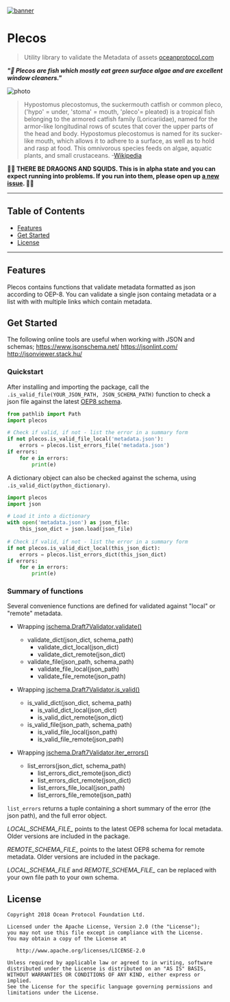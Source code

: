 [![banner](https://raw.githubusercontent.com/oceanprotocol/art/master/github/repo-banner%402x.png)](https://oceanprotocol.com)

# Plecos

> Utility library to validate the Metadata of assets
> [oceanprotocol.com](https://oceanprotocol.com)

___"🌊 Plecos are fish which mostly eat green surface algae and are excellent window cleaners."___

![photo](https://upload.wikimedia.org/wikipedia/commons/thumb/a/a9/Ancistrus_sp._%28aka%29.jpg/1920px-Ancistrus_sp._%28aka%29.jpg)

> Hypostomus plecostomus, the suckermouth catfish or common pleco, ('hypo' = under, 'stoma' = mouth, 'pleco'= pleated) is a tropical fish belonging to the armored catfish family (Loricariidae), named for the armor-like longitudinal rows of scutes that cover the upper parts of the head and body. Hypostomus plecostomus is named for its sucker-like mouth, which allows it to adhere to a surface, as well as to hold and rasp at food. This omnivorous species feeds on algae, aquatic plants, and small crustaceans.
-[Wikipedia](https://en.wikipedia.org/wiki/Hypostomus_plecostomus)

**🐲🦑 THERE BE DRAGONS AND SQUIDS. This is in alpha state and you can expect running into problems. If you run into them, please open up [a new issue](https://github.com/oceanprotocol/brizo/issues). 🦑🐲**

---

## Table of Contents

- [Features](#features)
- [Get Started](#getstarted)
- [License](#license) 

---

## Features 

Plecos contains functions that validate metadata formatted as json according to OEP-8. 
You can validate a single json containg metadata or a list with with multiple links 
which contain metadata. 

## Get Started 

The following online tools are useful when working with JSON and schemas;
https://www.jsonschema.net/
https://jsonlint.com/
http://jsonviewer.stack.hu/

### Quickstart
After installing and importing the package, call the `.is_valid_file(YOUR_JSON_PATH, JSON_SCHEMA_PATH)` function to check a json file against the latest [OEP8 schema](https://github.com/oceanprotocol/OEPs/tree/master/8). 

```python
from pathlib import Path
import plecos

# Check if valid, if not - list the error in a summary form
if not plecos.is_valid_file_local('metadata.json'):
    errors = plecos.list_errors_file('metadata.json')
if errors:
    for e in errors:
        print(e)    
```

A dictionary object can also be checked against the schema, using `.is_valid_dict(python_dictionary)`. 
```python
import plecos
import json

# Load it into a dictionary
with open('metadata.json') as json_file:
    this_json_dict = json.load(json_file)
        
# Check if valid, if not - list the error in a summary form
if not plecos.is_valid_dict_local(this_json_dict):
    errors = plecos.list_errors_dict(this_json_dict)
if errors:
    for e in errors:
        print(e)

```

### Summary of functions


Several convenience functions are defined for validated against "local" or "remote" metadata. 

- Wrapping [jschema.Draft7Validator.validate()](https://python-jsonschema.readthedocs.io/en/latest/validate/#jsonschema.IValidator.validate)
  - validate_dict(json_dict, schema_path)
    - validate_dict_local(json_dict)
    - validate_dict_remote(json_dict)
  - validate_file(json_path, schema_path)
    - validate_file_local(json_path)
    - validate_file_remote(json_path)

- Wrapping [jschema.Draft7Validator.is_valid()](https://python-jsonschema.readthedocs.io/en/latest/validate/#jsonschema.IValidator.is_valid)
  - is_valid_dict(json_dict, schema_path)
    - is_valid_dict_local(json_dict)
    - is_valid_dict_remote(json_dict)
  - is_valid_file(json_path, schema_path)
    - is_valid_file_local(json_path)
    - is_valid_file_remote(json_path)

- Wrapping [jschema.Draft7Validator.iter_errors()](https://python-jsonschema.readthedocs.io/en/latest/validate/#jsonschema.IValidator.iter_errors)
  - list_errors(json_dict, schema_path)
    - list_errors_dict_remote(json_dict)
    - list_errors_dict_remote(json_dict)
    - list_errors_file_local(json_path)
    - list_errors_file_remote(json_path)
   
`list_errors` returns a tuple containing a short summary of the error (the json path), and the full error object. 


*LOCAL_SCHEMA_FILE_* points to the latest OEP8 schema for local metadata. Older versions are included in the package. 

*REMOTE_SCHEMA_FILE_* points to the latest OEP8 schema for remote metadata. Older versions are included in the package. 

*LOCAL_SCHEMA_FILE* and *REMOTE_SCHEMA_FILE_* can be replaced with your own file path to your own schema. 

## License

```text
Copyright 2018 Ocean Protocol Foundation Ltd.

Licensed under the Apache License, Version 2.0 (the "License");
you may not use this file except in compliance with the License.
You may obtain a copy of the License at

   http://www.apache.org/licenses/LICENSE-2.0

Unless required by applicable law or agreed to in writing, software
distributed under the License is distributed on an "AS IS" BASIS,
WITHOUT WARRANTIES OR CONDITIONS OF ANY KIND, either express or implied.
See the License for the specific language governing permissions and
limitations under the License.
```


